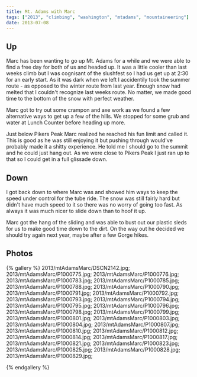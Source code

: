 ```yaml
---
title: Mt. Adams with Marc
tags: ["2013", "climbing", "washington", "mtadams", "mountaineering"]
date: 2013-07-08
---
```


Up
-----


Marc has been wanting to go up Mt. Adams for a while and we were able to find a free day for both of us and headed up.  It was a little cooler than last weeks climb but I was  cognisant of the slushfest so I had us get up at 2:30 for an early start.  As it was dark when we left I accidentily took the summer route - as opposed to the winter route from last year.  Enough snow had melted that I couldn't recognize last weeks route.  No matter, we made good time to the bottom of the snow with perfect weather.

Marc got to try out some crampon and axe work as we found a few alternative ways to get up a few of the hills.  We stopped for some grub and water at Lunch Counter before heading up more.

Just below Pikers Peak Marc realized he reached his fun limit and called it.  This is good as he was still enjoying it but pushing through would've probably made it a shitty experience.  He told me I should go to the summit and he could just hang out.  As we were close to Pikers Peak I just ran up to that so I could get in a full glissade down.  


Down
------

I got back down to where Marc was and showed him ways to keep the speed under control for the tube ride.  The snow was still fairly hard but didn't have much speed to it so there was no worry of going too fast.  As always it was much nicer to slide down than to hoof it up.

Marc got the hang of the sliding and was able to bust out our plastic sleds for us to make good time down to the dirt.  On the way out he decided we should try again next year, maybe after a few Gorge hikes.

<h2>Photos</h2>

{% gallery %} 
2013/mtAdamsMarc/DSCN2142.jpg;
2013/mtAdamsMarc/P1000775.jpg;
2013/mtAdamsMarc/P1000776.jpg;
2013/mtAdamsMarc/P1000783.jpg;
2013/mtAdamsMarc/P1000785.jpg;
2013/mtAdamsMarc/P1000788.jpg;
2013/mtAdamsMarc/P1000790.jpg;
2013/mtAdamsMarc/P1000791.jpg;
2013/mtAdamsMarc/P1000792.jpg;
2013/mtAdamsMarc/P1000793.jpg;
2013/mtAdamsMarc/P1000794.jpg;
2013/mtAdamsMarc/P1000795.jpg;
2013/mtAdamsMarc/P1000796.jpg;
2013/mtAdamsMarc/P1000798.jpg;
2013/mtAdamsMarc/P1000799.jpg;
2013/mtAdamsMarc/P1000801.jpg;
2013/mtAdamsMarc/P1000803.jpg;
2013/mtAdamsMarc/P1000804.jpg;
2013/mtAdamsMarc/P1000807.jpg;
2013/mtAdamsMarc/P1000810.jpg;
2013/mtAdamsMarc/P1000812.jpg;
2013/mtAdamsMarc/P1000814.jpg;
2013/mtAdamsMarc/P1000817.jpg;
2013/mtAdamsMarc/P1000821.jpg;
2013/mtAdamsMarc/P1000823.jpg;
2013/mtAdamsMarc/P1000825.jpg;
2013/mtAdamsMarc/P1000828.jpg;
2013/mtAdamsMarc/P1000829.jpg;

{% endgallery %}
